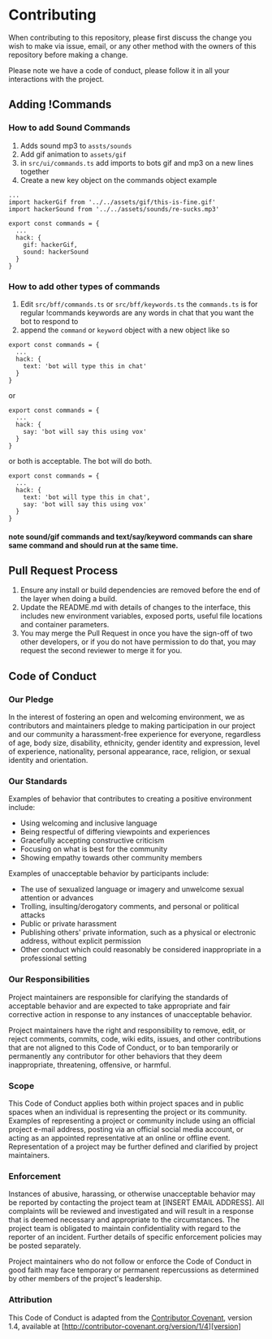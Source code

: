 # Contributing

When contributing to this repository, please first discuss the change you wish to make via issue,
email, or any other method with the owners of this repository before making a change. 

Please note we have a code of conduct, please follow it in all your interactions with the project.

## Adding !Commands

### How to add Sound Commands
1. Adds sound mp3 to `assts/sounds`
2. Add gif animation to `assets/gif`
3. in `src/ui/commands.ts` add imports to bots gif and mp3 on a new lines together
4. Create a new key object on the commands object example
```
...
import hackerGif from '../../assets/gif/this-is-fine.gif'
import hackerSound from '../../assets/sounds/re-sucks.mp3'

export const commands = {
  ...
  hack: {
    gif: hackerGif,
    sound: hackerSound
  }
}
```

### How to add other types of commands
1. Edit `src/bff/commands.ts` or `src/bff/keywords.ts`
the `commands.ts` is for regular !commands 
keywords are any words in chat that you want the bot to respond to
2. append the `command` or `keyword` object with a new object like so
```
export const commands = {
  ...
  hack: {
    text: 'bot will type this in chat'
  }
}
```
or
```
export const commands = {
  ...
  hack: {
    say: 'bot will say this using vox'
  }
}
```
or both is acceptable. The bot will do both.
```
export const commands = {
  ...
  hack: {
    text: 'bot will type this in chat',
    say: 'bot will say this using vox'
  }
}
```

#### note sound/gif commands and text/say/keyword commands can share same command and should run at the same time.

## Pull Request Process

1. Ensure any install or build dependencies are removed before the end of the layer when doing a 
   build.
2. Update the README.md with details of changes to the interface, this includes new environment 
   variables, exposed ports, useful file locations and container parameters.
3. You may merge the Pull Request in once you have the sign-off of two other developers, or if you 
   do not have permission to do that, you may request the second reviewer to merge it for you.

## Code of Conduct

### Our Pledge

In the interest of fostering an open and welcoming environment, we as
contributors and maintainers pledge to making participation in our project and
our community a harassment-free experience for everyone, regardless of age, body
size, disability, ethnicity, gender identity and expression, level of experience,
nationality, personal appearance, race, religion, or sexual identity and
orientation.

### Our Standards

Examples of behavior that contributes to creating a positive environment
include:

* Using welcoming and inclusive language
* Being respectful of differing viewpoints and experiences
* Gracefully accepting constructive criticism
* Focusing on what is best for the community
* Showing empathy towards other community members

Examples of unacceptable behavior by participants include:

* The use of sexualized language or imagery and unwelcome sexual attention or
advances
* Trolling, insulting/derogatory comments, and personal or political attacks
* Public or private harassment
* Publishing others' private information, such as a physical or electronic
  address, without explicit permission
* Other conduct which could reasonably be considered inappropriate in a
  professional setting

### Our Responsibilities

Project maintainers are responsible for clarifying the standards of acceptable
behavior and are expected to take appropriate and fair corrective action in
response to any instances of unacceptable behavior.

Project maintainers have the right and responsibility to remove, edit, or
reject comments, commits, code, wiki edits, issues, and other contributions
that are not aligned to this Code of Conduct, or to ban temporarily or
permanently any contributor for other behaviors that they deem inappropriate,
threatening, offensive, or harmful.

### Scope

This Code of Conduct applies both within project spaces and in public spaces
when an individual is representing the project or its community. Examples of
representing a project or community include using an official project e-mail
address, posting via an official social media account, or acting as an appointed
representative at an online or offline event. Representation of a project may be
further defined and clarified by project maintainers.

### Enforcement

Instances of abusive, harassing, or otherwise unacceptable behavior may be
reported by contacting the project team at [INSERT EMAIL ADDRESS]. All
complaints will be reviewed and investigated and will result in a response that
is deemed necessary and appropriate to the circumstances. The project team is
obligated to maintain confidentiality with regard to the reporter of an incident.
Further details of specific enforcement policies may be posted separately.

Project maintainers who do not follow or enforce the Code of Conduct in good
faith may face temporary or permanent repercussions as determined by other
members of the project's leadership.

### Attribution

This Code of Conduct is adapted from the [Contributor Covenant][homepage], version 1.4,
available at [http://contributor-covenant.org/version/1/4][version]

[homepage]: http://contributor-covenant.org
[version]: http://contributor-covenant.org/version/1/4/